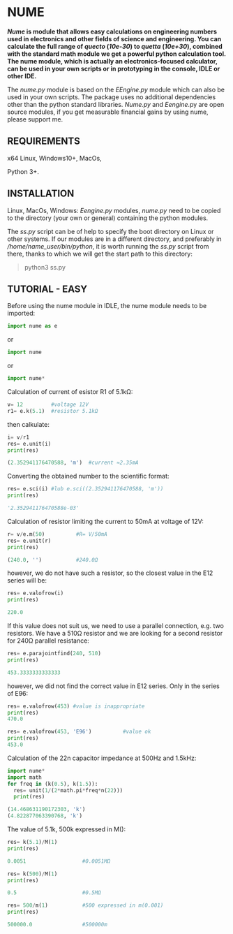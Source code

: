 # NUME
**_Nume_ is module that allows easy calculations on engineering numbers used in electronics and
other fields of science and engineering. You can calculate the full range of _quecto_ (_10e-30_) to
_quetta_ (_10e+30_), combined with the standard math module we get a powerful python calculation
tool. The nume module, which is actually an electronics-focused calculator, can be used in your
own scripts or in prototyping in the console, IDLE or other IDE.**

The _nume.py_ module is based on the _EEngine.py_ module which can also be used in your own
scripts. The package uses no additional dependencies other than the python standard libraries.
_Nume.py_ and _Eengine_.py are open source modules, if you get measurable financial gains by using
nume, please support me.

## REQUIREMENTS
x64 Linux, Windows10+, MacOs,

Python 3+.

## INSTALLATION
Linux, MacOs, Windows:
_Eengine.py_ modules, _nume.py_ need to be copied to the directory (your own or general) containing
the python modules.

The _ss.py_ script can be of help to specify the boot directory on Linux or other systems. If our modules are in
a different directory, and preferably in _/home/name_user/bin/python_, it is worth running the _ss.py_
script from there, thanks to which we will get the start path to this directory:

> python3 ss.py

## TUTORIAL - EASY
Before using the nume module in IDLE, the nume module needs to be imported:

```python
import nume as e
```

or

```python
import nume
```

or

```python
import nume*
```

Calculation of current of esistor R1 of 5.1kΩ:

```python
v= 12         #voltage 12V
r1= e.k(5.1)  #resistor 5.1kΩ
```

then calkulate:

```python
i= v/r1
res= e.unit(i)
print(res)

(2.352941176470588, 'm')  #current ≈2.35mA
```

Converting the obtained number to the scientific format:

```python
res= e.sci(i) #lub e.sci((2.352941176470588, 'm'))
print(res)

'2.352941176470588e-03'
```

Calculation of resistor limiting the current to 50mA at voltage of 12V:

```python
r= v/e.m(50)          #R= V/50mA
res= e.unit(r)
print(res)

(240.0, '')           #240.0Ω
```

however, we do not have such a resistor, so the closest value in the E12 series will be:

```python
res= e.valofrow(i)
print(res)

220.0
```

If this value does not suit us, we need to use a parallel connection, e.g. two resistors. We have a
510Ω resistor and we are looking for a second resistor for 240Ω parallel resistance:

```python
res= e.parajointfind(240, 510)
print(res)

453.3333333333333
```

however, we did not find the correct value in E12 series. Only in the series of E96:

```python
res= e.valofrow(453) #value is inappropriate
print(res)
470.0

res= e.valofrow(453, 'E96')          #value ok
print(res)
453.0
```

Calculation of the 22n capacitor impedance at 500Hz and 1.5kHz:

```python
import nume*
import math
for freq in (k(0.5), k(1.5)):
  res= unit(1/(2*math.pi*freq*n(22)))
  print(res)

(14.468631190172303, 'k')
(4.822877063390768, 'k')
```

The value of 5.1k, 500k expressed in M():

```python
res= k(5.1)/M(1)
print(res)

0.0051                  #0.0051MΩ

res= k(500)/M(1)
print(res)

0.5                     #0.5MΩ

res= 500/m(1)           #500 expressed in m(0.001)
print(res)

500000.0                #500000m
```
